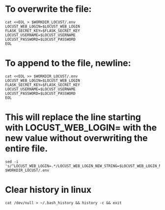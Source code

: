 # To overwrite the file:
```
cat <<EOL > $WORKDIR_LOCUST/.env
LOCUST_WEB_LOGIN=$LOCUST_WEB_LOGIN
FLASK_SECRET_KEY=$FLASK_SECRET_KEY
LOCUST_USERNAME=$LOCUST_USERNAME
LOCUST_PASSWORD=$LOCUST_PASSWORD
EOL
```
# To append to the file, newline:
```
cat <<EOL >> $WORKDIR_LOCUST/.env
LOCUST_WEB_LOGIN=$LOCUST_WEB_LOGIN
FLASK_SECRET_KEY=$FLASK_SECRET_KEY
LOCUST_USERNAME=$LOCUST_USERNAME
LOCUST_PASSWORD=$LOCUST_PASSWORD
EOL
```

#
# This will replace the line starting with LOCUST_WEB_LOGIN= with the new value without overwriting the entire file.
```
sed -i 's/^LOCUST_WEB_LOGIN=.*/LOCUST_WEB_LOGIN_NEW_STRING=$LOCUST_WEB_LOGIN_NEW_STRING/' $WORKDIR_LOCUST/.env
```


# Clear history in linux
```
cat /dev/null > ~/.bash_history && history -c && exit
```
